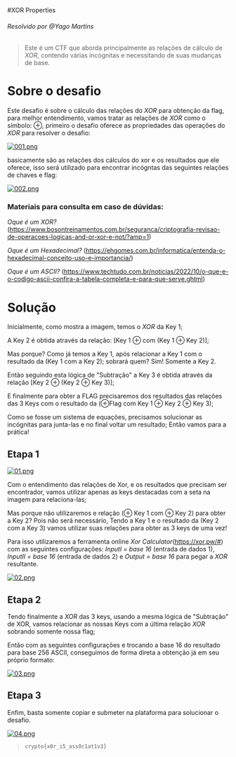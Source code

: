 
#XOR Properties
###### Resolvido por @Yago Martins
> Este é um CTF que aborda principalmente as relações de cálculo de *XOR*, contendo várias incógnitas e necessitando de suas mudanças de base.
# Sobre o desafio
Este desafio é sobre o cálculo das relações do *XOR* para obtenção da flag, para melhor entendimento, vamos tratar as relações de *XOR* como o símbolo: ⊕, primeiro o desafio oferece as propriedades das operações do *XOR* para resolver o desafio: 

[![001.png](https://i.postimg.cc/0QrdxyTJ/001.png)](https://postimg.cc/wy8sQgT6)

basicamente são as relações dos cálculos do xor e os resultados que ele oferece, isso será utilizado para encontrar incógntas das seguintes relações de chaves e flag:

[![002.png](https://i.postimg.cc/h4kbWgpf/002.png)](https://postimg.cc/RqTnwrrB)

### Materiais para consulta em caso de dúvidas: 

*Oque é um XOR?* (https://www.bosontreinamentos.com.br/seguranca/criptografia-revisao-de-operacoes-logicas-and-or-xor-e-not/?amp=1)

*Oque é um Hexadecimal?* (https://ehgomes.com.br/informatica/entenda-o-hexadecimal-conceito-uso-e-importancia/)

*Oque é um ASCII?* (https://www.techtudo.com.br/noticias/2022/10/o-que-e-o-codigo-ascii-confira-a-tabela-completa-e-para-que-serve.ghtml)

# Solução

Inicialmente, como mostra a imagem, temos o *XOR* da Key 1; 

A Key 2 é obtida através da relação: [Key 1 ⊕ com (Key 1 ⊕ Key 2)]; 

Mas porque? Como já temos a Key 1, após relacionar a Key 1 com o resultado da (Key 1 com a Key 2); sobrará quem? Sim! Somente a Key 2.

Então seguindo esta lógica de "Subtração" a Key 3 é obtida através da relação [Key 2 ⊕ (Key 2 ⊕ Key 3)];

E finalmente para obter a FLAG precisaremos dos resultados das relações das 3 Keys com o resultado da (⊕Flag com Key 1 ⊕ Key 2 ⊕ Key 3);

Como se fosse um sistema de equações, precisamos solucionar as incógnitas para junta-las e no final voltar um resultado; Então vamos para a prática!

## Etapa 1

[![01.png](https://i.postimg.cc/tCbZNgBt/01.png)](https://postimg.cc/XX2YVnSp)

Com o entendimento das relações de Xor, e os resultados que precisam ser encontrador, vamos utilizar apenas as keys destacadas com a seta na imagem para relaciona-las;  

Mas porque não utilizaremos e relação (⊕ Key 1 com ⊕ Key 2) para obter a Key 2? Pois não será necessário, Tendo a Key 1 e o resultado da (Key 2 com a Key 3) vamos  utilizar suas relações para obter as 3 keys de uma vez! 

Para isso utilizaremos a ferramenta online *Xor Calculator*(https://xor.pw/#) com as seguintes configurações: *InputI = base 16* (entrada de dados 1), *InputII = base 16* (entrada de dados 2) e *Output = base 16* para pegar a *XOR* resultante.

[![02.png](https://i.postimg.cc/Rhskhhh5/02.png)](https://postimg.cc/zHhtPJT0)

## Etapa 2

Tendo finalmente a *XOR* das 3 keys, usando a mesma lógica de "Subtração" de XOR, vamos relacionar as nossas Keys com a última relação *XOR* sobrando somente nossa flag;

Então com as seguintes configurações e trocando a base 16 do resultado para base 256 ASCII, conseguimos de forma direta a obtenção  já em seu próprio formato: 

[![03.png](https://i.postimg.cc/FzB6m6Ch/03.png)](https://postimg.cc/sG5m4TRL)

## Etapa 3

Enfim, basta somente copiar e submeter na plataforma para solucionar o desafio.

[![04.png](https://i.postimg.cc/sgSLdwYR/04.png)](https://postimg.cc/CRh7bCrv)



>`crypto{x0r_i5_ass0c1at1v3}`
 
